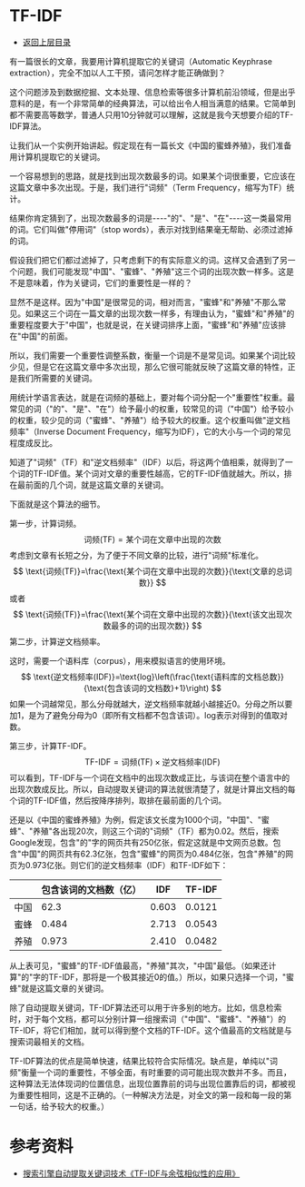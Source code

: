 # TF-IDF

* [返回上层目录](../natural-language-processing.md)

有一篇很长的文章，我要用计算机提取它的关键词（Automatic Keyphrase extraction），完全不加以人工干预，请问怎样才能正确做到？

这个问题涉及到数据挖掘、文本处理、信息检索等很多计算机前沿领域，但是出乎意料的是，有一个非常简单的经典算法，可以给出令人相当满意的结果。它简单到都不需要高等数学，普通人只用10分钟就可以理解，这就是我今天想要介绍的TF-IDF算法。

让我们从一个实例开始讲起。假定现在有一篇长文《中国的蜜蜂养殖》，我们准备用计算机提取它的关键词。

一个容易想到的思路，就是找到出现次数最多的词。如果某个词很重要，它应该在这篇文章中多次出现。于是，我们进行"词频"（Term Frequency，缩写为TF）统计。

结果你肯定猜到了，出现次数最多的词是----"的"、"是"、"在"----这一类最常用的词。它们叫做"停用词"（stop words），表示对找到结果毫无帮助、必须过滤掉的词。

假设我们把它们都过滤掉了，只考虑剩下的有实际意义的词。这样又会遇到了另一个问题，我们可能发现"中国"、"蜜蜂"、"养殖"这三个词的出现次数一样多。这是不是意味着，作为关键词，它们的重要性是一样的？

显然不是这样。因为"中国"是很常见的词，相对而言，"蜜蜂"和"养殖"不那么常见。如果这三个词在一篇文章的出现次数一样多，有理由认为，"蜜蜂"和"养殖"的重要程度要大于"中国"，也就是说，在关键词排序上面，"蜜蜂"和"养殖"应该排在"中国"的前面。

所以，我们需要一个重要性调整系数，衡量一个词是不是常见词。如果某个词比较少见，但是它在这篇文章中多次出现，那么它很可能就反映了这篇文章的特性，正是我们所需要的关键词。

用统计学语言表达，就是在词频的基础上，要对每个词分配一个"重要性"权重。最常见的词（"的"、"是"、"在"）给予最小的权重，较常见的词（"中国"）给予较小的权重，较少见的词（"蜜蜂"、"养殖"）给予较大的权重。这个权重叫做"逆文档频率"（Inverse Document Frequency，缩写为IDF），它的大小与一个词的常见程度成反比。

知道了"词频"（TF）和"逆文档频率"（IDF）以后，将这两个值相乘，就得到了一个词的TF-IDF值。某个词对文章的重要性越高，它的TF-IDF值就越大。所以，排在最前面的几个词，就是这篇文章的关键词。

下面就是这个算法的细节。

第一步，计算词频。
$$
\text{词频(TF)}=\text{某个词在文章中出现的次数}
$$
考虑到文章有长短之分，为了便于不同文章的比较，进行"词频"标准化。
$$
\text{词频(TF)}=\frac{\text{某个词在文章中出现的次数}}{\text{文章的总词数}}
$$
或者
$$
\text{词频(TF)}=\frac{\text{某个词在文章中出现的次数}}{\text{该文出现次数最多的词的出现次数}}
$$
第二步，计算逆文档频率。

这时，需要一个语料库（corpus），用来模拟语言的使用环境。
$$
\text{逆文档频率(IDF)}=\text{log}\left(\frac{\text{语料库的文档总数}}{\text{包含该词的文档数}+1}\right)
$$
如果一个词越常见，那么分母就越大，逆文档频率就越小越接近0。分母之所以要加1，是为了避免分母为0（即所有文档都不包含该词）。$\text{log}$表示对得到的值取对数。

第三步，计算TF-IDF。
$$
\text{TF-IDF}=\text{词频(TF)}\times \text{逆文档频率(IDF)}
$$
可以看到，TF-IDF与一个词在文档中的出现次数成正比，与该词在整个语言中的出现次数成反比。所以，自动提取关键词的算法就很清楚了，就是计算出文档的每个词的TF-IDF值，然后按降序排列，取排在最前面的几个词。

还是以《中国的蜜蜂养殖》为例，假定该文长度为1000个词，"中国"、"蜜蜂"、"养殖"各出现20次，则这三个词的"词频"（TF）都为0.02。然后，搜索Google发现，包含"的"字的网页共有250亿张，假定这就是中文网页总数。包含"中国"的网页共有62.3亿张，包含"蜜蜂"的网页为0.484亿张，包含"养殖"的网页为0.973亿张。则它们的逆文档频率（IDF）和TF-IDF如下：

|      | 包含该词的文档数（亿） | IDF   | TF-IDF |
| ---- | ---------------------- | ----- | ------ |
| 中国 | 62.3                   | 0.603 | 0.0121 |
| 蜜蜂 | 0.484                  | 2.713 | 0.0543 |
| 养殖 | 0.973                  | 2.410 | 0.0482 |

从上表可见，"蜜蜂"的TF-IDF值最高，"养殖"其次，"中国"最低。（如果还计算"的"字的TF-IDF，那将是一个极其接近0的值。）所以，如果只选择一个词，"蜜蜂"就是这篇文章的关键词。

除了自动提取关键词，TF-IDF算法还可以用于许多别的地方。比如，信息检索时，对于每个文档，都可以分别计算一组搜索词（"中国"、"蜜蜂"、"养殖"）的TF-IDF，将它们相加，就可以得到整个文档的TF-IDF。这个值最高的文档就是与搜索词最相关的文档。

TF-IDF算法的优点是简单快速，结果比较符合实际情况。缺点是，单纯以"词频"衡量一个词的重要性，不够全面，有时重要的词可能出现次数并不多。而且，这种算法无法体现词的位置信息，出现位置靠前的词与出现位置靠后的词，都被视为重要性相同，这是不正确的。（一种解决方法是，对全文的第一段和每一段的第一句话，给予较大的权重。）

# 参考资料

* [搜索引擎自动提取关键词技术《TF-IDF与余弦相似性的应用》](https://mp.weixin.qq.com/s?__biz=MzA5Nzk4MDUyMw%3D%3D&mid=2650727733&idx=1&sn=b27ccf95a1df7d2f178a3bdf7ca8bfbe&scene=45#wechat_redirect)

